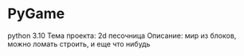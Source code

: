 # PyGame
python 3.10
Тема проекта: 2d песочница
Описание: мир из блоков, можно ломать строить, и еще что нибудь
